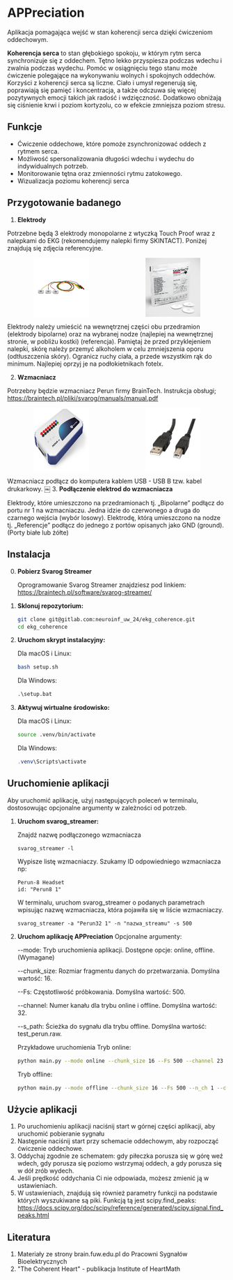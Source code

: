 # APPreciation
Aplikacja pomagająca wejść w stan koherencji serca dzięki ćwiczeniom oddechowym.

**Koherencja serca** to stan głębokiego spokoju, w którym rytm serca synchronizuje się z oddechem. Tętno lekko przyspiesza podczas wdechu i zwalnia podczas wydechu. Pomóc w osiągnięciu tego stanu może ćwiczenie polegające na wykonywaniu wolnych i spokojnych oddechów. Korzyści z koherencji serca są liczne. Ciało i umysł regenerują się, poprawiają się pamięć i koncentracja, a także odczuwa się więcej pozytywnych emocji takich jak radość i wdzięczność. Dodatkowo obniżają się ciśnienie krwi i poziom kortyzolu, co w efekcie zmniejsza poziom stresu.

## Funkcje
* Ćwiczenie oddechowe, które pomoże zsynchronizować oddech z rytmem serca.
* Możliwość spersonalizowania długości wdechu i wydechu do indywidualnych potrzeb.
* Monitorowanie tętna oraz zmienności rytmu zatokowego.
* Wizualizacja poziomu koherencji serca

## Przygotowanie badanego

1. **Elektrody** 

Potrzebne będą 3 elektrody monopolarne z wtyczką Touch Proof wraz z nalepkami do EKG (rekomendujemy nalepki firmy SKINTACT). 
Poniżej znajdują się zdjęcia referencyjne. 

<div style="display: flex; justify-content: space-around;">
    <img src="assets/images/1.jpeg" alt="Obrazek 1" style="width: 25%; margin-right: 10px;" />
    <img src="assets/images/2.jpeg" alt="Obrazek 2" style="width: 25%;" />
</div>

Elektrody należy umieścić na wewnętrznej części obu przedramion (elektrody bipolarne) oraz na wybranej nodze (najlepiej na wewnętrznej stronie, w pobliżu kostki) (referencja). Pamiętaj że przed przyklejeniem nalepki, skórę należy przemyć  alkoholem w celu zmniejszenia oporu (odtłuszczenia skóry). Ogranicz ruchy ciała, a przede wszystkim rąk do minimum. Najlepiej oprzyj je na podłokietnikach fotelx.

2. **Wzmacniacz**

Potrzebny będzie wzmacniacz Perun firmy BrainTech. Instrukcja obsługi;
https://braintech.pl/pliki/svarog/manuals/manual.pdf

<div style="display: flex; justify-content: space-around;">
    <img src="assets/images/3.jpeg" alt="Obrazek 3" style="width: 25%; margin-right: 10px;" />
    <img src="assets/images/4.jpeg" alt="Obrazek 4" style="width: 25%;" />
</div>

Wzmacniacz podłącz do komputera kablem USB - USB B tzw. kabel drukarkowy.
￼
3. **Podłączenie elektrod do wzmacniacza**

Elektrody, które umieszczono na przedramionach tj. „Bipolarne” podłącz do portu nr 1 na wzmacniaczu. Jedna idzie do czerwonego a druga do czarnego wejścia (wybór losowy). Elektrodę, którą umieszczono na nodze tj. „Referencje” podłącz do jednego z portów opisanych jako GND (ground). (Porty białe lub żółte)

## Instalacja

0. **Pobierz Svarog Streamer**

    Oprogramowanie Svarog Streamer znajdziesz pod linkiem:
    https://braintech.pl/software/svarog-streamer/

1. **Sklonuj repozytorium:**

   ```bash
   git clone git@gitlab.com:neuroinf_uw_24/ekg_coherence.git
   cd ekg_coherence
   ```

2. **Uruchom skrypt instalacyjny:**

    Dla macOS i Linux:
    ```bash
    bash setup.sh 
    ```
    Dla Windows:
    ```bat
    .\setup.bat      
    ```

3. **Aktywuj wirtualne środowisko:**

    Dla macOS i Linux:
    ```bash
    source .venv/bin/activate 
    ```
    Dla Windows:
    ```PowerShell
    .venv\Scripts\activate
    ```
## Uruchomienie aplikacji 
Aby uruchomić aplikację, użyj następujących poleceń w terminalu, dostosowując opcjonalne argumenty w zależności od potrzeb.

1. **Uruchom svarog_streamer:**

    Znajdź nazwę podłączonego wzmacniacza
    ```
    svarog_streamer -l 
    ```

    Wypisze listę wzmacniaczy. Szukamy ID odpowiedniego wzmacniacza np: 
    ```
    Perun-8 Headset
    id: "Perun8 1"
    ```

    W terminalu, uruchom svarog_streamer o podanych parametrach wpisując nazwę wzmacniacza, która pojawiła się w liście wzmacniaczy.
    ```
    svarog_streamer -a "Perun32 1" -n "nazwa_streamu" -s 500
    ```

2. **Uruchom aplikację APPreciation**
    Opcjonalne argumenty:

    --mode: Tryb uruchomienia aplikacji. Dostępne opcje: online, offline. (Wymagane)

    --chunk_size: Rozmiar fragmentu danych do przetwarzania. Domyślna wartość: 16.

    --Fs: Częstotliwość próbkowania. Domyślna wartość: 500.

    --channel: Numer kanału dla trybu online i offline. Domyślna wartość: 32.

    --s_path: Ścieżka do sygnału dla trybu offline. Domyślna wartość: test_perun.raw.

    Przykładowe uruchomienia
    Tryb online:

    ```bash
    python main.py --mode online --chunk_size 16 --Fs 500 --channel 23
    ```

    Tryb offline:

    ```bash
    python main.py --mode offline --chunk_size 16 --Fs 500 --n_ch 1 --channel 0 --s_path test_perun.raw
    ```


## Użycie aplikacji
1. Po uruchomieniu aplikacji naciśnij start w górnej części aplikacji, aby uruchomić pobieranie sygnału
2. Następnie naciśnij start przy schemacie oddechowym, aby rozpocząć ćwiczenie oddechowe.
3. Oddychaj zgodnie ze schematem: gdy piłeczka porusza się w górę weź wdech, gdy porusza się poziomo wstrzymaj oddech, a gdy porusza się w dół zrób wydech.
4. Jeśli prędkość oddychania Ci nie odpowiada, możesz zmienić ją w ustawieniach.
5. W ustawieniach, znajdują się również parametry funkcji na podstawie których wyszukiwane są piki. Funkcją tą jest scipy.find_peaks: https://docs.scipy.org/doc/scipy/reference/generated/scipy.signal.find_peaks.html

## Literatura
1. Materiały ze strony brain.fuw.edu.pl do Pracowni Sygnałów Bioelektrycznych
2. "The Coherent Heart" - publikacja Institute of HeartMath